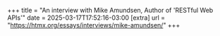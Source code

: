+++
title = "An interview with Mike Amundsen, Author of 'RESTful Web APIs'"
date = 2025-03-17T17:52:16-03:00
[extra]
url = "https://htmx.org/essays/interviews/mike-amundsen/"
+++
